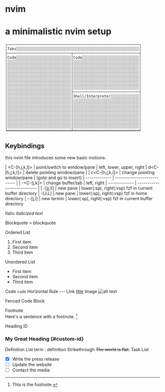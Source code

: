 # nvim

a minimalistic nvim setup
=========================

 ```
┌────────────────────────────────────────────────────────────┐
│Tabs░░░░░░░░░░░░░░░░░░░░░░░░░░░░░░░░░░░░░░░░░░░░░░░░░░░░░░░░│
├─────────────────────────────┬──────────────────────────────┤
│Code░░░░░░░░░░░░░░░░░░░░░░░░░│Code░░░░░░░░░░░░░░░░░░░░░░░░░░│
│░░░░░░░░░░░░░░░░░░░░░░░░░░░░░│░░░░░░░░░░░░░░░░░░░░░░░░░░░░░░│
│░░░░░░░░░░░░░░░░░░░░░░░░░░░░░│░░░░░░░░░░░░░░░░░░░░░░░░░░░░░░│
│░░░░░░░░░░░░░░░░░░░░░░░░░░░░░│░░░░░░░░░░░░░░░░░░░░░░░░░░░░░░│
│░░░░░░░░░░░░░░░░░░░░░░░░░░░░░│░░░░░░░░░░░░░░░░░░░░░░░░░░░░░░│
│░░░░░░░░░░░░░░░░░░░░░░░░░░░░░│░░░░░░░░░░░░░░░░░░░░░░░░░░░░░░│
│░░░░░░░░░░░░░░░░░░░░░░░░░░░░░│░░░░░░░░░░░░░░░░░░░░░░░░░░░░░░│
│░░░░░░░░░░░░░░░░░░░░░░░░░░░░░│░░░░░░░░░░░░░░░░░░░░░░░░░░░░░░│
│░░░░░░░░░░░░░░░░░░░░░░░░░░░░░├──────────────────────────────┤
│░░░░░░░░░░░░░░░░░░░░░░░░░░░░░│Shell/Interpreter░░░░░░░░░░░░░│
│░░░░░░░░░░░░░░░░░░░░░░░░░░░░░│░░░░░░░░░░░░░░░░░░░░░░░░░░░░░░│
│░░░░░░░░░░░░░░░░░░░░░░░░░░░░░│░░░░░░░░░░░░░░░░░░░░░░░░░░░░░░│
│░░░░░░░░░░░░░░░░░░░░░░░░░░░░░│░░░░░░░░░░░░░░░░░░░░░░░░░░░░░░│
│░░░░░░░░░░░░░░░░░░░░░░░░░░░░░│░░░░░░░░░░░░░░░░░░░░░░░░░░░░░░│
│░░░░░░░░░░░░░░░░░░░░░░░░░░░░░│░░░░░░░░░░░░░░░░░░░░░░░░░░░░░░│
│░░░░░░░░░░░░░░░░░░░░░░░░░░░░░│░░░░░░░░░░░░░░░░░░░░░░░░░░░░░░│
│░░░░░░░░░░░░░░░░░░░░░░░░░░░░░│░░░░░░░░░░░░░░░░░░░░░░░░░░░░░░│
╘═════════════════════════════╧══════════════════════════════╛
```

## **Keybindings**
this nvim file introduces some new basic motions.

| <C-[h,j,k,l]>  | point/switch to window/pane | left, lower, upper, right 
| d<C-[h,j,k,l]> | delete pointing window/pane |
| c<C-[h,j,k,l]> | change pointing window/pane | (goto and go to insert)
|  ------------- | --------------------------- |
|  -<C-[j,k]>    | change buffer/tab | left, right
|  ------------- | --------------------------- |
| -[jj,ll]       | new pane   | lower(:sp), right(:vsp) fzf in current buffer directory
| -[J,L]         | new pane   | lower(:sp), right(:vsp) fzf in home directory
| --[j,l]        | new termin | lower(:sp), right(:vsp) fzf in current buffer directory

Italic	*italicized text*

Blockquote	> blockquote

Ordered List
  1. First item
  2. Second item
  3. Third item

Unordered List	
  - First item
  - Second item
  - Third item

Code	`code`
Horizontal Rule	---
Link	[title](https://www.example.com)
Image	![alt text](image.jpg)

Fenced Code Block

Footnote	
  Here's a sentence with a footnote. [^1]
  [^1]: This is the footnote.

Heading ID
  ### My Great Heading {#custom-id}
Definition List
  term
  : definition
Strikethrough	~~The world is flat.~~
Task List
  - [x] Write the press release
  - [ ] Update the website
  - [ ] Contact the media 
